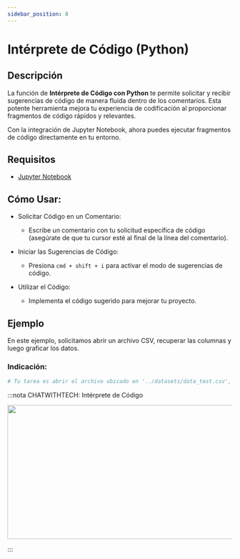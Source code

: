 ```yaml
---
sidebar_position: 8
---
```


# Intérprete de Código (Python)

## Descripción

La función de **Intérprete de Código con Python** te permite solicitar y recibir sugerencias de código de manera fluida dentro de los comentarios. Esta potente herramienta mejora tu experiencia de codificación al proporcionar fragmentos de código rápidos y relevantes.

Con la integración de Jupyter Notebook, ahora puedes ejecutar fragmentos de código directamente en tu entorno.

## Requisitos
- [Jupyter Notebook](https://marketplace.visualstudio.com/items?itemName=ms-toolsai.jupyter)

## Cómo Usar:
- Solicitar Código en un Comentario:
    - Escribe un comentario con tu solicitud específica de código (asegúrate de que tu cursor esté al final de la línea del comentario).

- Iniciar las Sugerencias de Código:
    - Presiona ```cmd + shift + i``` para activar el modo de sugerencias de código.

- Utilizar el Código:
    - Implementa el código sugerido para mejorar tu proyecto.

## Ejemplo
En este ejemplo, solicitamos abrir un archivo CSV, recuperar las columnas y luego graficar los datos.

### Indicación:

```python noInline
# Tu tarea es abrir el archivo ubicado en '../datasets/data_test.csv', leer los datos, identificar las columnas y luego crear un gráfico significativo para visualizarlo
```

:::nota CHATWITHTECH: Intérprete de Código

<p align="center">
      <img width="550" height="300" src="https://github.com/davila7/code-gpt-docs/assets/6216945/314b2a0b-c89a-4458-ae58-1dc2c58a384d" />
</p>
:::
